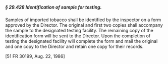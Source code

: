 ##### § 29.428 Identification of sample for testing. #####

Samples of imported tobacco shall be identified by the inspector on a form approved by the Director. The original and first two copies shall accompany the sample to the designated testing facility. The remaining copy of the identification form will be sent to the Director. Upon the completion of testing the designated facility will complete the form and mail the original and one copy to the Director and retain one copy for their records.

[51 FR 30199, Aug. 22, 1986]